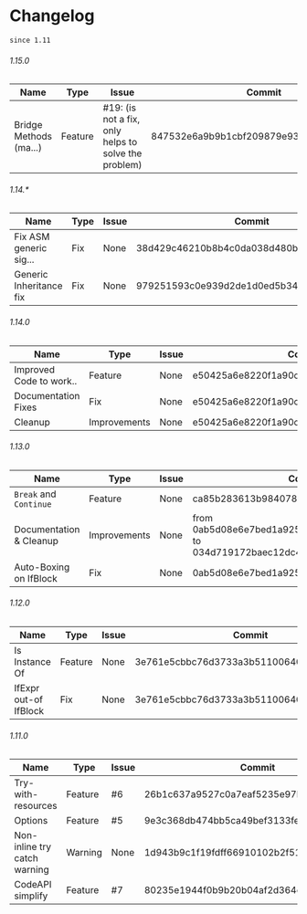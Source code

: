 # Changelog

`since 1.11`

###### 1.15.0
| Name                   | Type          | Issue       | Commit                                   |
| ---------------------- | ------------- | ----------- | ---------------------------------------- |
| Bridge Methods (ma...) | Feature       |  #19: (is not a fix, only helps to solve the problem)  | 847532e6a9b9b1cbf209879e93261ded2ef186a7 |

###### 1.14.*
| Name                   | Type          | Issue       | Commit                                   |
| ---------------------- | ------------- | ----------- | ---------------------------------------- |
| Fix ASM generic sig... | Fix           |  None       | 38d429c46210b8b4c0da038d480b7519a051c787 |
| Generic Inheritance fix| Fix           |  None       | 979251593c0e939d2de1d0ed5b3407a4bd47fac3 |


###### 1.14.0
| Name                   | Type          | Issue       | Commit                                   |
| ---------------------- | ------------- | ----------- | ---------------------------------------- |
| Improved Code to work..| Feature       |  None       | e50425a6e8220f1a90cbfd042a7b456e631729c5 |
| Documentation Fixes    | Fix           |  None       | e50425a6e8220f1a90cbfd042a7b456e631729c5 |
| Cleanup                | Improvements  |  None       | e50425a6e8220f1a90cbfd042a7b456e631729c5 |



###### 1.13.0

| Name                   | Type          | Issue       | Commit                                   |
| ---------------------- | ------------- | ----------- | ---------------------------------------- |
| `Break` and `Continue` | Feature       |  None       | ca85b283613b984078056bbf4c8293f804a65ae7 |
| Documentation & Cleanup| Improvements  |  None       | from 0ab5d08e6e7bed1a9259f21b90c78a35d0acb256 to 034d719172baec12dc4082c746c77f665a319d7f |
| Auto-Boxing on IfBlock | Fix           |  None       | 0ab5d08e6e7bed1a9259f21b90c78a35d0acb256 |

###### 1.12.0

| Name                  | Type          | Issue       | Commit                                   |
| --------------------- | ------------- | ----------- | ---------------------------------------- |
| Is Instance Of        | Feature       |  None       | 3e761e5cbbc76d3733a3b511006400b6843963a8 |
| IfExpr out-of IfBlock | Fix           |  None       | 3e761e5cbbc76d3733a3b511006400b6843963a8 |



###### 1.11.0

| Name               | Type          | Issue       | Commit                                   |
| ------------------ | ------------- | ----------- | ---------------------------------------- |
| Try-with-resources | Feature       | #6          | 26b1c637a9527c0a7eaf5235e97bfdea05e7a13b |
| Options            | Feature       | #5          | 9e3c368db474bb5ca49bef3133fe2ab17dff20f9 |
| Non-inline try catch warning | Warning | None    | 1d943b9c1f19fdff66910102b2f51805d61bf097 |
| CodeAPI simplify   | Feature       | #7          | 80235e1944f0b9b20b04af2d364c081a139558ad |

